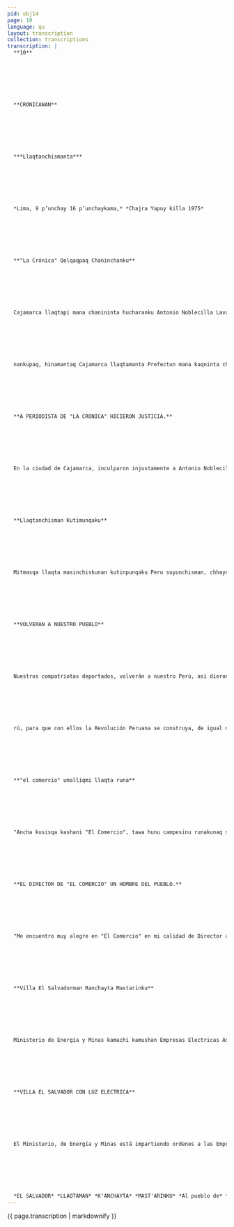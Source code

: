 ```yaml
---
pid: obj14
page: 10
language: qu
layout: transcription
collection: transcriptions
transcription: |
  **10**
  
  
  
  
  
  
  
  **CRONICAWAN**
  
  
  
  
  
  
  
  ***Llaqtanchismanta***
  
  
  
  
  
  
  
  *Lima, 9 p’unchay 16 p’unchaykama,* *Chajra Yapuy killa 1975*
  
  
  
  
  
  
  
  **"La Crónica" Qelqaqpaq Chaninchanku**
  
  
  
  
  
  
  
  Cajamarca llaqtapi mana chanininta hucharanku Antonio Noblecilla Lavalle "La Crónica" llank’aq runata, chay yuyaymanmi chayanku CorteSuprema de Justicia Vocales nisqanchiskuna. Ñawpaqtaraq Tribunal Correccional Mixto de Cajamarca, chanin taripaypi kamachikuqkuna hucha ranku Antonio Noblecillaman "La Crónica" mit'alipi qelqasqan rayku, Caja marca llaqtamanta sut'illanta willakusqanmanta, piñay wasiman haykuchi
  
  
  
  
  
  
  
  nankupaq, hinamantaq Cajamarca llaqtamanta Prefectun mana kaqninta ch’ataran, mana chanin manta payman tumpaspa. Chay raykuñataq kay Cajamarcapi taripaqkuna Antonio Noblecillata, soo ta killapaq piñay wasiman haykuchiyta munaranku, qelqa kamachiyninkupi. Hinaspañataq pay Corte Suprema de Justiciaman chaninchanankupaq mañakuran,. Dr. Raúl Peña Cabreraq yanapayninwan chaninchayta tariparan.
  
  
  
  
  
  
  
  **A PERIODISTA DE "LA CRONICA" HICIERON JUSTICIA.**
  
  
  
  
  
  
  
  En la ciudad de Cajamarca, inculparon injustamente a Antonio Noblecilla Lavalle, periodista trabajador del diario "La Crónica", siendo revocado este fallo por los vocales de la Corte Suprema de Justicia Anteriormente el Tribunal Correccional Mixto de Cajamarca, en la ventilación de este caso, inculpó al periodista de "La Crónica" por haber éste escrito en sus crónicas, hechos fehacientes realizados en Cajamarca, por lo que mereció de este tribunal la sanción de encarcelamiento, todo ello a raíz de las calumnias del Prefecto deCajamarca. De ahí que los tribuna les Cajamarquinos inculparon a Antonio Noblecilla a la pena de seis meses de encarcelamiento, por le que presentó un recurso por intermedio del abogado Dr. Raúl Peña Cabrera ante la Corte Suprema de Justicia, decretando esta su libertad.
  
  
  
  
  
  
  
  **Llaqtanchisman Kutimunqaku**
  
  
  
  
  
  
  
  Mitmasqa llaqta masinchiskunan kutinpunqaku Peru suyunchisman, chhaynatan riqsichiwanchis Consejo de Minis tros qelqa kamachiynin pi, iskay p’unchaypi Chaj ra Yapuy killa purisqanchispi. Kay kamachiwan hunt'achinku llaqta masinchiallin runa kayninta unanchayukunanpaq, hinaman taq tatichikushan ñawpaq llaqtanchismanta qarquy kamachikunata. Yachakusqan hina Perusuyunchismanta lluqsichiranku huj suyukunaman llaqtamasinchis runakunata, ñawpaq Gobiernoq kamachiyninwan, kikillantaqmi wisqachikuran mit'ali qelqakunata. Kunantaq Mosoq yuyaywan kamachiqkuna kamachikamushanku, llapan peruanukuna hanpukunan kupaq, paykunawan kushka Revolusion Peruana mast'arikunanpaq, kikillantaqmi lliw wisq’asqa mit'alikuna huqmanta kicharikunqaku llaqtanchis ñawinchananpaq, chaywantaq astawan kallpachakunan Revolusion Peruana.
  
  
  
  
  
  
  
  **VOLVERAN A NUESTRO PUEBLO**
  
  
  
  
  
  
  
  Nuestros compatriotas deportados, volverán a nuestro Perú, asi dieron a conocer mediante un comunicado el Consejo de Ministros, a dos días del pte. mes de setiembre. Con este pronunciamiento cumplen con nuestros compatriotas en su anhelo de ser útiles al pueblo, dejando sin efecto las ordenes de extrañamiento dictadas tiempo atrás. Como es conocido, anteriormente salieron extrañados del Perú con destino a otros países varios compatriotas nuestros, con ordenes emanadas del ante rior Gobierno, de igual manera se cerraron varios informativos. Yahora nuestros gobernantes con una nueva mentalidad, han decretado para que todos los peruanos deportados vuelvan al Pe
  
  
  
  
  
  
  
  rú, para que con ellos la Revolución Peruana se construya, de igual manera los informativos, para que el pueblo escuche también (mast'arinankupaq. de ellos y con ello la Revolución Peruana se estará fortaleciendo.
  
  
  
  
  
  
  
  **"el comercio" umalliqmi llaqta runa**
  
  
  
  
  
  
  
  "Ancha kusisqa kashani "El Comercio", tawa hunu campesinu runakunaq sutinpi, umalliyasqay rayku", chhaynatan nin Alex Noriega Montero, "El Comercio" Asociación Civilmanta, chay kamachi chaskisqanpi. Alex Noriega Montero kashan, San Martin Markamanta, Riojamanta, "LosPioneros del Alto Mayo" cooperativamanta, paymi Lima llaqtaman hamuran "El Comercio" mit'ali qelqapi llank'ananpaq, Confederación Nacional Agrariaq kamachiyninta hunt'achispa. Kay kamachi riqsisqanchiswanmi chayraqmi lliw Peru llaqtanchis, campesinukunaq sutinpi ñawpachikushan cheqaqmanta Revolusionpa hamut'asqanta, "El Comercio" mit'ali qelqatae kampesinukunaman haywarispa.
  
  
  
  
  
  
  
  **EL DIRECTOR DE "EL COMERCIO" UN HOMBRE DEL PUEBLO.**
  
  
  
  
  
  
  
  "Me encuentro muy alegre en "El Comercio" en mi calidad de Director a nombre de cuatro millones de campesinos", fueron las palabras de Alex Noriega Montero, al recibir dicho mandato de la Asociación Civil de "El Comercio". Alex Noriega Montero es procedente del Departamento de San Martín, de la provincia de Rioja y miembro de la cooperativa "los Pioneros del Alto Mayo", él vino a la ciudad de Lima para laborar en el diario "El Comercio", cumpliendo una orden de la Confederación Nacional Agraria. Con este encargo dado a conocer se cumple en los hechos la transferencia de este diario al campesinado de todo el Perú, de acuerdo a lo previsto por la Revolución de que "El Comercio" es para los campesinos.
  
  
  
  
  
  
  
  **Villa El Salvadorman Ranchayta Mastarinku**
  
  
  
  
  
  
  
  Ministerio de Energía y Minas kamachi kamushan Empresas Electricas Asociadasman, llank’aynikuwan Villa El Salvador Mosoq llaqtaman electricidad k’anchayta Chay kamachi hunt'akunanpaqtaq, iskay chunka tawayuq Hunu sulista chaninchakunqa, kay mast'ariymi hunt'akunan huj, iskay, kinsa mit'akunapi wasichakuyman. Hinamantaq chay k’anchay masta’arikunqa VillaMaria del Triunfo llaqtakama, kay kamachin hunt'akunan isqon ichunka p’unchaypi.
  
  
  
  
  
  
  
  **VILLA EL SALVADOR CON LUZ ELECTRICA**
  
  
  
  
  
  
  
  El Ministerio, de Energía y Minas está impartiendo ordenes a las Empresas Eléctricas Asociadas para que estos en su programade trabajo extiendan la energía eléctrica al Pueblo Joven de Villa El Salvador. Para que esta orden se cumpla se ha presupuestado la suma de veinticuatro millones de soles, con la que se cubrirá la primera, segunda, y tercera etapas de agrupamientos de casas. Haciéndose extensivo el alumbrado eléctrico al pueblo de Villa Maria del Triunfo, todo ello a concluírse en el lapso de noventa días.
  
  
  
  
  
  
  
  *EL SALVADOR* *LLAQTAMAN* *K'ANCHAYTA* *MAST'ARINKU* *Al pueblo de* *El Salvador* *extienden* *alumbrado eléctrico.*
---
```


{{ page.transcription | markdownify }}
